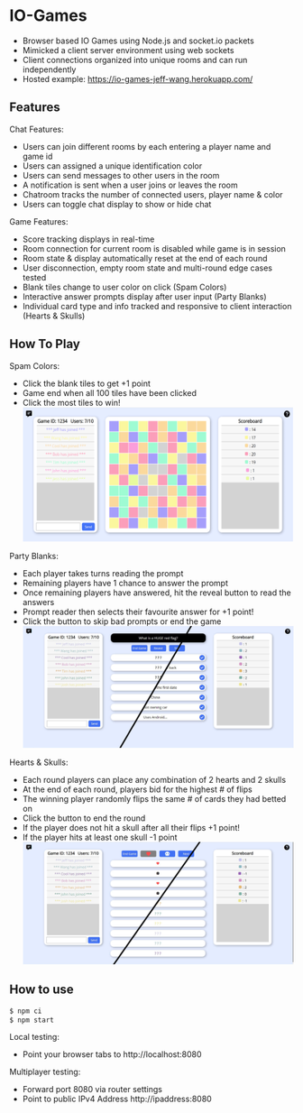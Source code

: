 # IO-Games

- Browser based IO Games using Node.js and socket.io packets 
- Mimicked a client server environment using web sockets 
- Client connections organized into unique rooms and can run independently
- Hosted example: https://io-games-jeff-wang.herokuapp.com/

## Features

Chat Features:
- Users can join different rooms by each entering a player name and game id
- Users can assigned a unique identification color
- Users can send messages to other users in the room
- A notification is sent when a user joins or leaves the room
- Chatroom tracks the number of connected users, player name & color 
- Users can toggle chat display to show or hide chat

Game Features:
- Score tracking displays in real-time
- Room connection for current room is disabled while game is in session
- Room state & display automatically reset at the end of each round 
- User disconnection, empty room state and multi-round edge cases tested 
- Blank tiles change to user color on click (Spam Colors)
- Interactive answer prompts display after user input (Party Blanks)
- Individual card type and info tracked and responsive to client interaction (Hearts & Skulls) 

## How To Play

Spam Colors:
- Click the blank tiles to get +1 point
- Game end when all 100 tiles have been clicked
- Click the most tiles to win!
![](public/img/game1.png)

Party Blanks:
- Each player takes turns reading the prompt
- Remaining players have 1 chance to answer the prompt
- Once remaining players have answered, hit the reveal button to read the answers
- Prompt reader then selects their favourite answer for +1 point!
- Click the button to skip bad prompts or end the game 
![](public/img/game2.jpg)

Hearts & Skulls:
- Each round players can place any combination of 2 hearts and 2 skulls
- At the end of each round, players bid for the highest # of flips
- The winning player randomly flips the same # of cards they had betted on 
- Click the button to end the round
- If the player does not hit a skull after all their flips +1 point!
- If the player hits at least one skull -1 point
![](public/img/game3.jpg)

## How to use

```
$ npm ci
$ npm start
```
Local testing:
- Point your browser tabs to http://localhost:8080

Multiplayer testing:
- Forward port 8080 via router settings
- Point to public IPv4 Address http://ipaddress:8080 


